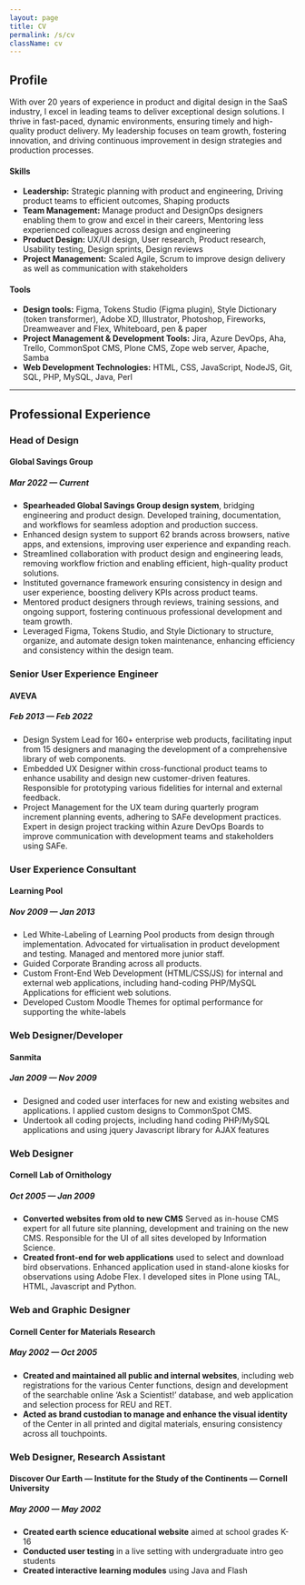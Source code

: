 ```yaml
---
layout: page
title: CV
permalink: /s/cv
className: cv
---
```


## Profile
With over 20 years of experience in product and digital design in the SaaS industry, I excel in leading teams to deliver exceptional design solutions. I thrive in fast-paced, dynamic environments, ensuring timely and high-quality product delivery. My leadership focuses on team growth, fostering innovation, and driving continuous improvement in design strategies and production processes.

#### Skills
* **Leadership:** Strategic planning with product and engineering, Driving product teams to efficient outcomes, Shaping products
* **Team Management:** Manage product and DesignOps designers enabling them to grow and excel in their careers, Mentoring less experienced colleagues across design and engineering
* **Product Design:** UX/UI design, User research, Product research, Usability testing, Design sprints, Design reviews
* **Project Management:** Scaled Agile, Scrum to improve design delivery as well as communication with stakeholders

#### Tools
* **Design tools:** Figma, Tokens Studio (Figma plugin), Style Dictionary (token transformer), Adobe XD, Illustrator, Photoshop, Fireworks, Dreamweaver and Flex, Whiteboard, pen & paper
* **Project Management & Development Tools:** Jira, Azure DevOps, Aha, Trello, CommonSpot CMS, Plone CMS, Zope web server, Apache, Samba
* **Web Development Technologies:** HTML, CSS, JavaScript, NodeJS, Git, SQL, PHP, MySQL, Java, Perl

---

## Professional Experience

### Head of Design
#### Global Savings Group 
##### Mar 2022 &mdash; Current
* **Spearheaded Global Savings Group design system**, bridging engineering and product design. Developed training, documentation, and workflows for seamless adoption and production success.
* Enhanced design system to support 62 brands across browsers, native apps, and extensions, improving user experience and expanding reach.
* Streamlined collaboration with product design and engineering leads, removing workflow friction and enabling efficient, high-quality product solutions.
* Instituted governance framework ensuring consistency in design and user experience, boosting delivery KPIs across product teams.
* Mentored product designers through reviews, training sessions, and ongoing support, fostering continuous professional development and team growth.
* Leveraged Figma, Tokens Studio, and Style Dictionary to structure, organize, and automate design token maintenance, enhancing efficiency and consistency within the design team.

### Senior User Experience Engineer
#### AVEVA 
##### Feb 2013 &mdash; Feb 2022
* Design System Lead for 160+ enterprise web products, facilitating input from 15 designers and managing the development of a comprehensive library of web components.
* Embedded UX Designer within cross-functional product teams to enhance usability and design new customer-driven features. Responsible for prototyping various fidelities for internal and external feedback.
* Project Management for the UX team during quarterly program increment planning events, adhering to SAFe development practices. Expert in design project tracking within Azure DevOps Boards to improve communication with development teams and stakeholders using SAFe.

### User Experience Consultant
#### Learning Pool
##### Nov 2009 &mdash; Jan 2013
* Led White-Labeling of Learning Pool products from design through implementation. Advocated for virtualisation in product development and testing. Managed and mentored more junior staff.
* Guided Corporate Branding across all products.
* Custom Front-End Web Development (HTML/CSS/JS) for internal and external web applications, including hand-coding PHP/MySQL Applications for efficient web solutions.
* Developed Custom Moodle Themes for optimal performance for supporting the white-labels

### Web Designer/Developer
#### Sanmita 
##### Jan 2009 &mdash; Nov 2009
* Designed and coded user interfaces for new and existing websites and applications. I applied custom designs to CommonSpot CMS.
* Undertook all coding projects, including hand coding PHP/MySQL applications and using jquery Javascript library for AJAX features

### Web Designer
#### Cornell Lab of Ornithology 
##### Oct 2005 &mdash; Jan 2009
* **Converted websites from old to new CMS** Served as in-house CMS expert for all future site planning, development and training on the new CMS. Responsible for the UI of all sites developed by Information Science.
* **Created front-end for web applications** used to select and download bird observations. Enhanced application used in stand-alone kiosks for observations using Adobe Flex. I developed sites in Plone using TAL, HTML, Javascript and Python.

### Web and Graphic Designer
#### Cornell Center for Materials Research
##### May 2002 &mdash; Oct 2005
* **Created and maintained all public and internal websites**, including web registrations for the various Center functions, design and development of the searchable online ‘Ask a Scientist!’ database, and web application and selection process for REU and RET.
* **Acted as brand custodian to manage and enhance the visual identity** of the Center in all printed and digital materials, ensuring consistency across all touchpoints.

### Web Designer, Research Assistant
#### Discover Our Earth &mdash; Institute for the Study of the Continents &mdash; Cornell University
##### May 2000 &mdash; May 2002
* **Created earth science educational website** aimed at school grades K-16
* **Conducted user testing** in a live setting with undergraduate intro geo students
* **Created interactive learning modules** using Java and Flash
